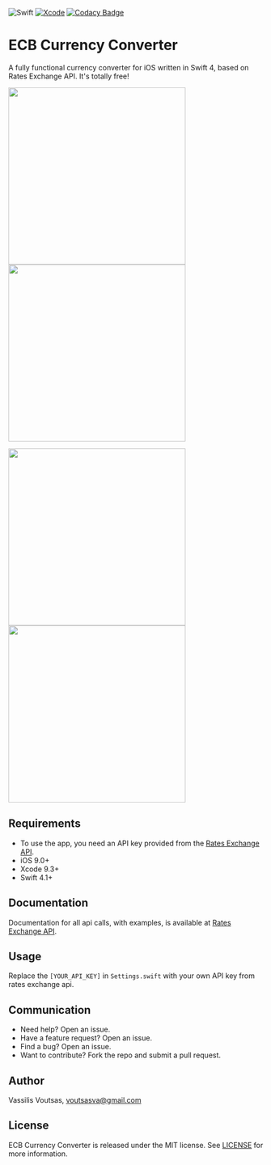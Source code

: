 ![Swift](https://img.shields.io/badge/Swift-4.2-brightgreen.svg)
[![Xcode](https://img.shields.io/badge/Xcode-10.0-brightgreen.svg)](https://developer.apple.com/xcode)
[![Codacy Badge](https://api.codacy.com/project/badge/Grade/73d0083700bd4157b2d225d6441598eb)](https://www.codacy.com/app/voutsasva/RatesExchangeApi_iOS?utm_source=github.com&amp;utm_medium=referral&amp;utm_content=voutsasva/RatesExchangeApi_iOS&amp;utm_campaign=Badge_Grade)

# ECB Currency Converter
A fully functional currency converter for iOS written in Swift 4, based on Rates Exchange API. It's totally free!

<img src="https://github.com/voutsasva/RatesExchangeApi_iOS/blob/master/Assets/Main%20screen.png" data-canonical-src="https://github.com/voutsasva/RatesExchangeApi_iOS/blob/master/Assets/Main%20screen.png" width="350" /> <img src="https://github.com/voutsasva/RatesExchangeApi_iOS/blob/master/Assets/Convert%20rates.png" data-canonical-src="https://github.com/voutsasva/RatesExchangeApi_iOS/blob/master/Assets/Convert%20rates.png" width="350" /> 

<img src="https://github.com/voutsasva/RatesExchangeApi_iOS/blob/master/Assets/Latest%20rates.png" data-canonical-src="https://github.com/voutsasva/RatesExchangeApi_iOS/blob/master/Assets/Latest%20rates.png" width="350" /> <img src="https://github.com/voutsasva/RatesExchangeApi_iOS/blob/master/Assets/History%20rates.png" data-canonical-src="https://github.com/voutsasva/RatesExchangeApi_iOS/blob/master/Assets/History%20rates.png" width="350" /> 

## Requirements

- To use the app, you need an API key provided from the [Rates Exchange API](https://ratesexchange.eu/). 
- iOS 9.0+
- Xcode 9.3+
- Swift 4.1+

## Documentation

Documentation for all api calls, with examples, is available at [Rates Exchange API](https://ratesexchange.eu/Docs).

## Usage

Replace the `[YOUR_API_KEY]` in `Settings.swift` with your own API key from rates exchange api.

## Communication

- Need help? Open an issue.
- Have a feature request? Open an issue.
- Find a bug? Open an issue.
- Want to contribute? Fork the repo and submit a pull request.

## Author

Vassilis Voutsas, voutsasva@gmail.com

## License

ECB Currency Converter is released under the MIT license. See [LICENSE](https://github.com/voutsasva/RatesExchangeApi_iOS/blob/master/LICENSE) for more information.

